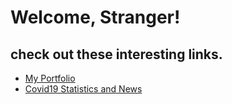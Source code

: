 # Welcome, Stranger!
## check out these interesting links.

- [My Portfolio](http://dsouzajoy.github.io/portfolio)
- [Covid19 Statistics and News](http://dsouzajoy.github.io/corona-tracker)

